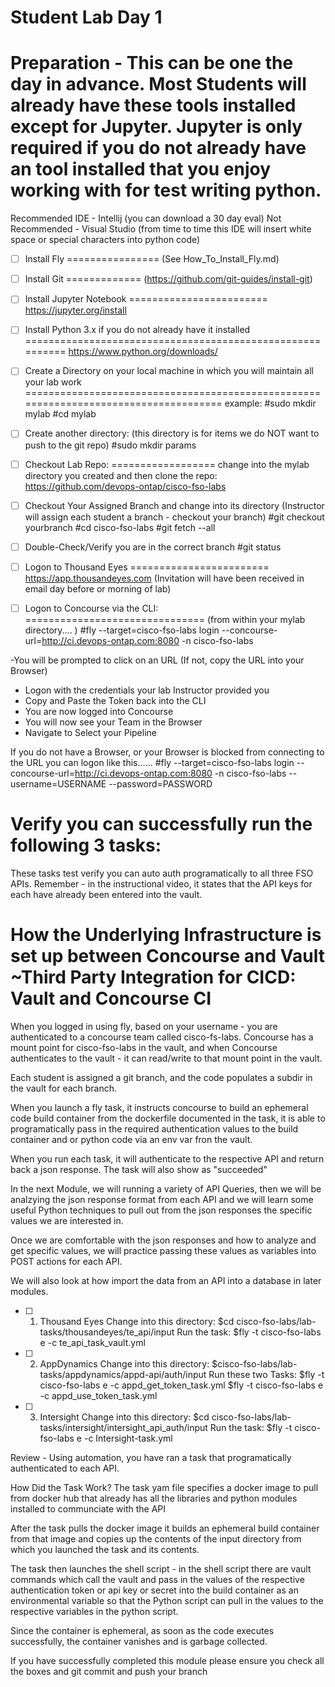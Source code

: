 Student Lab Day 1 
===================
Preparation - This can be one the day in advance. Most Students will already have these tools installed except for Jupyter.
Jupyter is only required if you do not already have an tool  installed that you enjoy working with for test writing python.
===================

Recommended IDE - Intellij (you can download a 30 day eval)
Not Recommended - Visual Studio (from time to time this IDE will insert white space or special characters into python code)

- [ ] Install Fly
================
(See How_To_Install_Fly.md)

- [ ] Install Git
=============
(https://github.com/git-guides/install-git)


- [ ] Install Jupyter Notebook 
========================
https://jupyter.org/install

- [ ] Install Python 3.x if you do not already have it installed
==========================================================
https://www.python.org/downloads/


- [ ] Create a Directory on your local machine in which you will maintain all your lab work
=====================================================================================
example:
#sudo mkdir mylab
#cd mylab

- [ ] Create another directory:
(this directory is for items we do NOT want to push to the git repo)
#sudo mkdir params

- [ ] Checkout Lab Repo:
==================
change into the mylab directory you created and then clone the repo:
https://github.com/devops-ontap/cisco-fso-labs

- [ ] Checkout Your Assigned Branch and change into its directory
(Instructor will assign each student a branch - checkout your branch)
#git checkout yourbranch
#cd cisco-fso-labs
#git fetch --all

- [ ] Double-Check/Verify you are in the correct branch
#git status


- [ ] Logon to Thousand Eyes
========================
https://app.thousandeyes.com
(Invitation will have been received in email day before or morning of lab)

- [ ] Logon to Concourse via the CLI:
===============================
(from within your mylab directory.... )
#fly --target=cisco-fso-labs login --concourse-url=http://ci.devops-ontap.com:8080 -n cisco-fso-labs

-You will be prompted to click on an URL
(If not, copy the URL into your Browser)
- Logon with the credentials your lab Instructor provided you
- Copy and Paste the Token back into the CLI
- You are now logged into Concourse
- You will now see your Team in the Browser
- Navigate to Select your Pipeline

If you do not have a Browser, or your Browser is blocked from connecting to the URL you can logon like this......
#fly --target=cisco-fso-labs login --concourse-url=http://ci.devops-ontap.com:8080 -n cisco-fso-labs --username=USERNAME --password=PASSWORD

Verify you can successfully run the following 3 tasks:
==================================================================
These tasks test verify you can auto auth programatically to all three FSO APIs.
Remember - in the instructional video, it states that the API keys for each have already  been entered
into the vault. 


How the Underlying Infrastructure is set up between Concourse and Vault ~Third Party Integration for CICD: Vault and Concourse CI
=========================================================================
When you logged in using fly, based on your username - you are authenticated to a concourse team called cisco-fs-labs.
Concourse has a mount point for cisco-fso-labs in the vault, and when Concourse authenticates to the vault - it can
read/write to that mount point in the vault. 

Each student is assigned a git branch, and the code populates a subdir in the vault for each branch.

When you launch a fly task, it instructs concourse to build an ephemeral code build container from the dockerfile documented in the task, it is able to programatically pass in the required authentication
values to the build container and or python code via an env var fron the vault.

When you run each task, it will authenticate to the respective API and return back a json response. 
The task will also show as "succeeded"

In the next Module, we will running a variety of API Queries, then we will be analzying the json response format from each API and we will
learn some useful Python techniques to pull out from the json responses the specific values we are interested in.

Once we are comfortable with the json responses and how to analyze and get specific values, we will practice passing these values as 
variables into POST actions for each API.

We will also look at how import the data from an API into a database in later modules.


- [ ] 1. Thousand Eyes
Change into this directory:
$cd cisco-fso-labs/lab-tasks/thousandeyes/te_api/input
Run the task:
$fly -t cisco-fso-labs e -c te_api_task_vault.yml

- [ ] 2. AppDynamics
Change into this directory:
$cisco-fso-labs/lab-tasks/appdynamics/appd-api/auth/input
Run these two Tasks:
$fly -t cisco-fso-labs e -c appd_get_token_task.yml
$fly -t cisco-fso-labs e -c appd_use_token_task.yml

- [ ] 3. Intersight
Change into this directory:
$cd cisco-fso-labs/lab-tasks/intersight/intersight_api_auth/input
Run the task:
$fly -t cisco-fso-labs e -c Intersight-task.yml

Review - 
Using automation, you have ran a task that programatically authenticated to each API.

How Did the Task Work?
The task yam file specifies a docker image to pull from docker hub that already has all the libraries and python 
modules installed to communciate with the API

After the task pulls the docker image it builds an ephemeral build container from that image and copies 
up the contents of the input directory from which you launched the task and its contents.

The task then launches the shell script - in the shell script there are vault commands which 
call the vault and pass in the values of the respective authentication token or api key or secret into
the build container as an environmental variable so that the Python script can pull in the values 
to the respective variables in the python script.

Since the container is ephemeral, as soon as the code executes successfully, the container vanishes and is garbage collected.

If you have successfully completed this module please ensure you check all the boxes and git commit and push your branch







 


